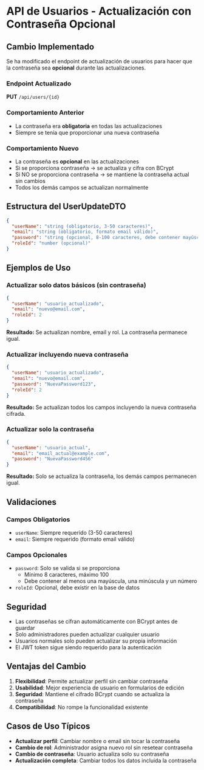 # API de Usuarios - Actualización con Contraseña Opcional

## Cambio Implementado

Se ha modificado el endpoint de actualización de usuarios para hacer que la contraseña sea **opcional** durante las actualizaciones.

### Endpoint Actualizado

**PUT** `/api/users/{id}`

### Comportamiento Anterior
- La contraseña era **obligatoria** en todas las actualizaciones
- Siempre se tenía que proporcionar una nueva contraseña

### Comportamiento Nuevo
- La contraseña es **opcional** en las actualizaciones
- Si se proporciona contraseña → se actualiza y cifra con BCrypt
- Si NO se proporciona contraseña → se mantiene la contraseña actual sin cambios
- Todos los demás campos se actualizan normalmente

## Estructura del UserUpdateDTO

```json
{
  "userName": "string (obligatorio, 3-50 caracteres)",
  "email": "string (obligatorio, formato email válido)",
  "password": "string (opcional, 8-100 caracteres, debe contener mayúscula, minúscula y número)",
  "roleId": "number (opcional)"
}
```

## Ejemplos de Uso

### Actualizar solo datos básicos (sin contraseña)
```json
{
  "userName": "usuario_actualizado",
  "email": "nuevo@email.com",
  "roleId": 2
}
```
**Resultado:** Se actualizan nombre, email y rol. La contraseña permanece igual.

### Actualizar incluyendo nueva contraseña
```json
{
  "userName": "usuario_actualizado",
  "email": "nuevo@email.com",
  "password": "NuevaPassword123",
  "roleId": 2
}
```
**Resultado:** Se actualizan todos los campos incluyendo la nueva contraseña cifrada.

### Actualizar solo la contraseña
```json
{
  "userName": "usuario_actual",
  "email": "email_actual@example.com",
  "password": "NuevaPassword456"
}
```
**Resultado:** Solo se actualiza la contraseña, los demás campos permanecen igual.

## Validaciones

### Campos Obligatorios
- `userName`: Siempre requerido (3-50 caracteres)
- `email`: Siempre requerido (formato email válido)

### Campos Opcionales
- `password`: Solo se valida si se proporciona
  - Mínimo 8 caracteres, máximo 100
  - Debe contener al menos una mayúscula, una minúscula y un número
- `roleId`: Opcional, debe existir en la base de datos

## Seguridad

- Las contraseñas se cifran automáticamente con BCrypt antes de guardar
- Solo administradores pueden actualizar cualquier usuario
- Usuarios normales solo pueden actualizar su propia información
- El JWT token sigue siendo requerido para la autenticación

## Ventajas del Cambio

1. **Flexibilidad**: Permite actualizar perfil sin cambiar contraseña
2. **Usabilidad**: Mejor experiencia de usuario en formularios de edición
3. **Seguridad**: Mantiene el cifrado BCrypt cuando se actualiza la contraseña
4. **Compatibilidad**: No rompe la funcionalidad existente

## Casos de Uso Típicos

- **Actualizar perfil**: Cambiar nombre o email sin tocar la contraseña
- **Cambio de rol**: Administrador asigna nuevo rol sin resetear contraseña
- **Cambio de contraseña**: Usuario actualiza solo su contraseña
- **Actualización completa**: Cambiar todos los datos incluida la contraseña
